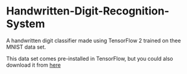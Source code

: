 # Handwritten-Digit-Recognition-System
A handwritten digit classifier made using TensorFlow 2 trained on thee MNIST data set.

This data set comes pre-installed in TensorFlow, but you could also download it from [here](http://yann.lecun.com/exdb/mnist/)
